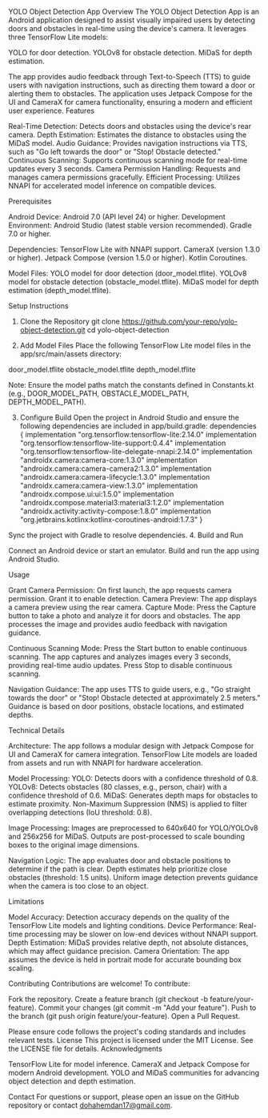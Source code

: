 YOLO Object Detection App
Overview
The YOLO Object Detection App is an Android application designed to assist visually impaired users by detecting doors and obstacles in real-time using the device's camera. It leverages three TensorFlow Lite models:

YOLO for door detection.
YOLOv8 for obstacle detection.
MiDaS for depth estimation.

The app provides audio feedback through Text-to-Speech (TTS) to guide users with navigation instructions, such as directing them toward a door or alerting them to obstacles. The application uses Jetpack Compose for the UI and CameraX for camera functionality, ensuring a modern and efficient user experience.
Features

Real-Time Detection: Detects doors and obstacles using the device's rear camera.
Depth Estimation: Estimates the distance to obstacles using the MiDaS model.
Audio Guidance: Provides navigation instructions via TTS, such as "Go left towards the door" or "Stop! Obstacle detected."
Continuous Scanning: Supports continuous scanning mode for real-time updates every 3 seconds.
Camera Permission Handling: Requests and manages camera permissions gracefully.
Efficient Processing: Utilizes NNAPI for accelerated model inference on compatible devices.

Prerequisites

Android Device: Android 7.0 (API level 24) or higher.
Development Environment:
Android Studio (latest stable version recommended).
Gradle 7.0 or higher.


Dependencies:
TensorFlow Lite with NNAPI support.
CameraX (version 1.3.0 or higher).
Jetpack Compose (version 1.5.0 or higher).
Kotlin Coroutines.


Model Files:
YOLO model for door detection (door_model.tflite).
YOLOv8 model for obstacle detection (obstacle_model.tflite).
MiDaS model for depth estimation (depth_model.tflite).



Setup Instructions
1. Clone the Repository
git clone https://github.com/your-repo/yolo-object-detection.git
cd yolo-object-detection

2. Add Model Files
Place the following TensorFlow Lite model files in the app/src/main/assets directory:

door_model.tflite
obstacle_model.tflite
depth_model.tflite


Note: Ensure the model paths match the constants defined in Constants.kt (e.g., DOOR_MODEL_PATH, OBSTACLE_MODEL_PATH, DEPTH_MODEL_PATH).

3. Configure Build
Open the project in Android Studio and ensure the following dependencies are included in app/build.gradle:
dependencies {
    implementation "org.tensorflow:tensorflow-lite:2.14.0"
    implementation "org.tensorflow:tensorflow-lite-support:0.4.4"
    implementation "org.tensorflow:tensorflow-lite-delegate-nnapi:2.14.0"
    implementation "androidx.camera:camera-core:1.3.0"
    implementation "androidx.camera:camera-camera2:1.3.0"
    implementation "androidx.camera:camera-lifecycle:1.3.0"
    implementation "androidx.camera:camera-view:1.3.0"
    implementation "androidx.compose.ui:ui:1.5.0"
    implementation "androidx.compose.material3:material3:1.2.0"
    implementation "androidx.activity:activity-compose:1.8.0"
    implementation "org.jetbrains.kotlinx:kotlinx-coroutines-android:1.7.3"
}

Sync the project with Gradle to resolve dependencies.
4. Build and Run

Connect an Android device or start an emulator.
Build and run the app using Android Studio.

Usage

Grant Camera Permission: On first launch, the app requests camera permission. Grant it to enable detection.
Camera Preview: The app displays a camera preview using the rear camera.
Capture Mode:
Press the Capture button to take a photo and analyze it for doors and obstacles.
The app processes the image and provides audio feedback with navigation guidance.


Continuous Scanning Mode:
Press the Start button to enable continuous scanning.
The app captures and analyzes images every 3 seconds, providing real-time audio updates.
Press Stop to disable continuous scanning.


Navigation Guidance:
The app uses TTS to guide users, e.g., "Go straight towards the door" or "Stop! Obstacle detected at approximately 2.5 meters."
Guidance is based on door positions, obstacle locations, and estimated depths.



Technical Details

Architecture:
The app follows a modular design with Jetpack Compose for UI and CameraX for camera integration.
TensorFlow Lite models are loaded from assets and run with NNAPI for hardware acceleration.


Model Processing:
YOLO: Detects doors with a confidence threshold of 0.8.
YOLOv8: Detects obstacles (80 classes, e.g., person, chair) with a confidence threshold of 0.6.
MiDaS: Generates depth maps for obstacles to estimate proximity.
Non-Maximum Suppression (NMS) is applied to filter overlapping detections (IoU threshold: 0.8).


Image Processing:
Images are preprocessed to 640x640 for YOLO/YOLOv8 and 256x256 for MiDaS.
Outputs are post-processed to scale bounding boxes to the original image dimensions.


Navigation Logic:
The app evaluates door and obstacle positions to determine if the path is clear.
Depth estimates help prioritize close obstacles (threshold: 1.5 units).
Uniform image detection prevents guidance when the camera is too close to an object.



Limitations

Model Accuracy: Detection accuracy depends on the quality of the TensorFlow Lite models and lighting conditions.
Device Performance: Real-time processing may be slower on low-end devices without NNAPI support.
Depth Estimation: MiDaS provides relative depth, not absolute distances, which may affect guidance precision.
Camera Orientation: The app assumes the device is held in portrait mode for accurate bounding box scaling.

Contributing
Contributions are welcome! To contribute:

Fork the repository.
Create a feature branch (git checkout -b feature/your-feature).
Commit your changes (git commit -m "Add your feature").
Push to the branch (git push origin feature/your-feature).
Open a Pull Request.

Please ensure code follows the project's coding standards and includes relevant tests.
License
This project is licensed under the MIT License. See the LICENSE file for details.
Acknowledgments

TensorFlow Lite for model inference.
CameraX and Jetpack Compose for modern Android development.
YOLO and MiDaS communities for advancing object detection and depth estimation.

Contact
For questions or support, please open an issue on the GitHub repository or contact dohahemdan17@gmail.com.
